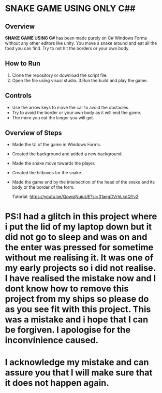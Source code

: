 # SNAKE GAME USING ONLY C##

## Overview
**SNAKE GAME USING C#** has been made purely on C# Windows Forms without any other editors like unity. You move a snake around and eat all the food you can find.
    Try to not hit the borders or your own body.

## How to Run
1. Clone the repository or download the script file.
2. Open the file using visual studio.
3.Run the build and play the game.
   

## Controls
- Use the arrow keys to move the car to avoid the obstacles.
- Try to avoid the border or your own body as it will end the game.
- The more you eat the longer you will get.



## Overview of Steps

- Made the UI of the game in Windows Forms.
- Created the background and added a new background.
- Made the snake move towards the player.
- Created the hitboxes for the snake.
- Made the game end by the intersection of the head of the snake and its body or the border of the form.



    Tutorial:
    https://youtu.be/QowsjNuiuUE?si=31aegDVrhLkdQYv2




# PS:I had a glitch in this project where i put the lid of my laptop down but it did not go to sleep and was on and the enter was pressed for sometime without me realising it. It was one of my early projects so i did not realise. I have realised the mistake now and I dont know how to remove this project from my ships so please do as you see fit with this project. This was a mistake and i hope that I can be forgiven. I apologise for the inconvinience caused.
# I acknowledge my mistake and can assure you that I will make sure that it does not happen again. 
